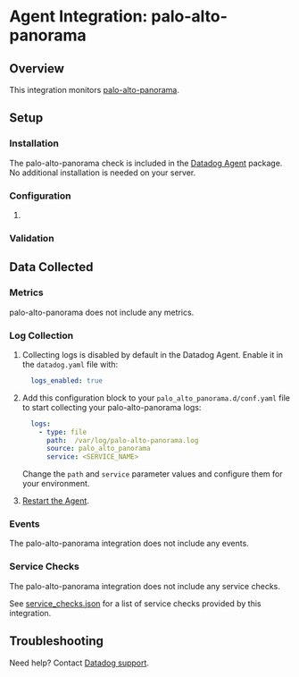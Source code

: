 # Agent Integration: palo-alto-panorama

## Overview

This integration monitors [palo-alto-panorama][4].

## Setup

### Installation

The palo-alto-panorama check is included in the [Datadog Agent][2] package.
No additional installation is needed on your server.

### Configuration

1. <List of steps to setup this Integration>

### Validation

<Steps to validate integration is functioning as expected>

## Data Collected

### Metrics

palo-alto-panorama does not include any metrics.

### Log Collection


1. Collecting logs is disabled by default in the Datadog Agent. Enable it in the `datadog.yaml` file with:

    ```yaml
      logs_enabled: true
    ```

2. Add this configuration block to your `palo_alto_panorama.d/conf.yaml` file to start collecting your palo-alto-panorama logs:

    ```yaml
      logs:
        - type: file
          path:  /var/log/palo-alto-panorama.log
          source: palo_alto_panorama
          service: <SERVICE_NAME>
    ```

    Change the `path` and `service` parameter values and configure them for your environment.

3. [Restart the Agent][3].

### Events

The palo-alto-panorama integration does not include any events.

### Service Checks

The palo-alto-panorama integration does not include any service checks.

See [service_checks.json][5] for a list of service checks provided by this integration.

## Troubleshooting

Need help? Contact [Datadog support][1].

[1]: https://docs.datadoghq.com/help/
[2]: https://app.datadoghq.com/account/settings#agent
[3]: https://docs.datadoghq.com/agent/guide/agent-commands/#start-stop-and-restart-the-agent
[4]: **LINK_TO_INTEGRATION_SITE**
[5]: https://github.com/DataDog/integrations-core/blob/master/palo_alto_panorama/assets/service_checks.json
